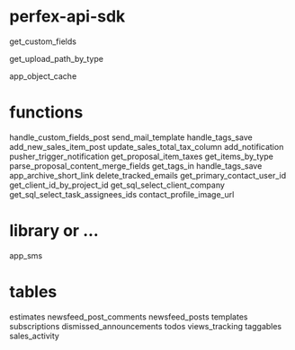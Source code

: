 # perfex-api-sdk

get_custom_fields

get_upload_path_by_type

app_object_cache



# functions
handle_custom_fields_post
send_mail_template
handle_tags_save
add_new_sales_item_post
update_sales_total_tax_column
add_notification
pusher_trigger_notification
get_proposal_item_taxes
get_items_by_type
parse_proposal_content_merge_fields
get_tags_in
handle_tags_save
app_archive_short_link
delete_tracked_emails
get_primary_contact_user_id
get_client_id_by_project_id
get_sql_select_client_company
get_sql_select_task_assignees_ids
contact_profile_image_url

# library or ...
app_sms

# tables
estimates
newsfeed_post_comments
newsfeed_posts
templates
subscriptions
dismissed_announcements
todos
views_tracking
taggables
sales_activity